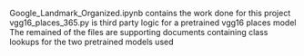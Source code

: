 Google_Landmark_Organized.ipynb contains the work done for this project
vgg16_places_365.py is third party logic for a pretrained vgg16 places model
The remained of the files are supporting documents containing class lookups for the two pretrained models used
